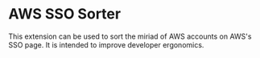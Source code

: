 # AWS SSO Sorter

This extension can be used to sort the miriad of AWS accounts on AWS's SSO
page. It is intended to improve developer ergonomics.
